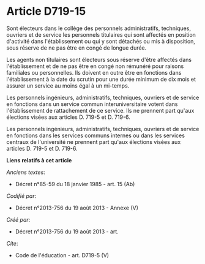 # Article D719-15

Sont électeurs dans le collège des personnels administratifs, techniques, ouvriers et de service les personnels titulaires
qui sont affectés en position d'activité dans l'établissement ou qui y sont détachés ou mis à disposition, sous réserve de ne
pas être en congé de longue durée. 

Les agents non titulaires sont électeurs sous réserve d'être affectés dans l'établissement et de ne pas être en congé non
rémunéré pour raisons familiales ou personnelles. Ils doivent en outre être en fonctions dans l'établissement à la date du
scrutin pour une durée minimum de dix mois et assurer un service au moins égal à un mi-temps. 

Les personnels ingénieurs, administratifs, techniques, ouvriers et de service en fonctions dans un service commun
interuniversitaire votent dans l'établissement de rattachement de ce service. Ils ne prennent part qu'aux élections visées
aux articles D. 719-5 et D. 719-6. 

Les personnels ingénieurs, administratifs, techniques, ouvriers et de service en fonctions dans les services communs internes
ou dans les services centraux de l'université ne prennent part qu'aux élections visées aux articles D. 719-5 et D. 719-6.

**Liens relatifs à cet article**

_Anciens textes_:

  - Décret n°85-59 du 18 janvier 1985 - art. 15 (Ab)

_Codifié par_:

  - Décret n°2013-756 du 19 août 2013 -  Annexe (V)

_Créé par_:

  - Décret n°2013-756 du 19 août 2013 - art.

_Cite_:

  - Code de l'éducation - art. D719-5 (V)
